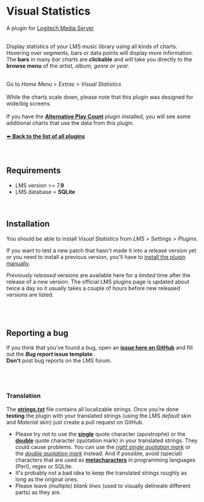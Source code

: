 Visual Statistics
====

A plugin for [Logitech Media Server](https://github.com/Logitech/slimserver)<br>

<br>
Display statistics of your LMS music library using all kinds of charts. Hovering over segments, bars or data points will display more information. The <b>bars</b> in many <i>bar charts</i> are <b>clickable</b> and will take you directly to the <b>browse menu</b> of the <i>artist, album, genre or year</i>.<br><br>

Go to *Home Menu* > *Extras* > *Visual Statistics*
<br><br>
While the charts scale down, please note that this plugin was designed for wide/big screens.
<br><br>
If you have the [**Alternative Play Count**](https://github.com/AF-1/lms-alternativeplaycount) plugin installed, you will see some additional charts that use the data from this plugin.
<br><br>
[⬅️ **Back to the list of all plugins**](https://github.com/AF-1/)
<br><br><br>

## Requirements

- LMS version >= 7.**9**
- LMS database = **SQLite**
<br><br><br>


## Installation

You should be able to install *Visual Statistics* from *LMS* > *Settings* > *Plugins*.<br>

If you want to test a new patch that hasn't made it into a release version yet or you need to install a previous version, you'll have to [install the plugin manually](https://github.com/AF-1/sobras/wiki/Manual-installation-of-LMS-plugins).

*Previously released* versions are available here for a *limited* time after the release of a new version. The official LMS plugins page is updated about twice a day so it usually takes a couple of hours before new released versions are listed.
<br><br><br><br>


## Reporting a bug

If you think that you've found a bug, open an [**issue here on GitHub**](https://github.com/AF-1/lms-visualstatistics/issues) and fill out the ***Bug report* issue template**.<br>
**Don't** post bug reports on the LMS forum.
<br><br><br><br>


### Translation
The [**strings.txt**](https://github.com/AF-1/lms-visualstatistics/blob/main/VisualStatistics/strings.txt) file contains all localizable strings. Once you're done **testing** the plugin with your translated strings (using the LMS *default* skin and *Material* skin) just create a pull request on GitHub.<br>
* Please try not to use the [**single**](https://www.fileformat.info/info/unicode/char/27/index.htm) quote character (apostrophe) or the [**double**](https://www.fileformat.info/info/unicode/char/0022/index.htm) quote character (quotation mark) in your translated strings. They could cause problems. You can use the [*right single quotation mark*](https://www.fileformat.info/info/unicode/char/2019/index.htm) or the [*double quotation mark*](https://www.fileformat.info/info/unicode/char/201d/index.htm) instead. And if possible, avoid (special) characters that are used as [**metacharacters**](https://en.wikipedia.org/wiki/Metacharacter) in programming languages (Perl), regex or SQLite.
* It's probably not a bad idea to keep the translated strings roughly as long as the original ones.<br>
* Please leave *(multiple) blank lines* (used to visually delineate different parts) as they are.
